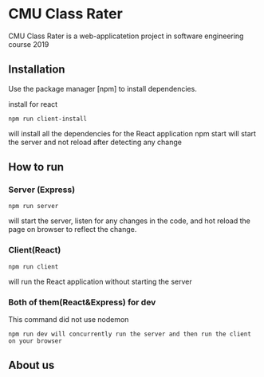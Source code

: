 # CMU Class Rater
CMU Class Rater is a web-applicatetion project in software engineering course 2019

## Installation

Use the package manager [npm] to install dependencies.

install for react
```
npm run client-install
```
will install all the dependencies for the React application
npm start will start the server and not reload after detecting any change
## How to run

### Server (Express)
```
npm run server
```
will start the server, listen for any changes in the code, and hot reload the page on browser to reflect the change.
### Client(React)
```
npm run client
```
will run the React application without starting the server
### Both of them(React&Express) for dev
This command did not use nodemon 
```
npm run dev will concurrently run the server and then run the client on your browser
```

## About us

